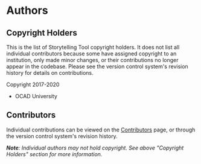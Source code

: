 # Authors

## Copyright Holders

This is the list of Storytelling Tool copyright holders. It does not list all individual contributors because some have assigned
copyright to an institution, only made minor changes, or their contributions no longer appear in the codebase.
Please see the version control system's revision history for details on contributions.

Copyright 2017-2020

* OCAD University

## Contributors

Individual contributions can be viewed on the
[Contributors](https://github.com/fluid-project/sjrk-story-telling/graphs/contributors) page, or through the version control
system's revision history.

_**Note**: Individual authors may not hold copyright. See above "Copyright Holders" section for more information._

